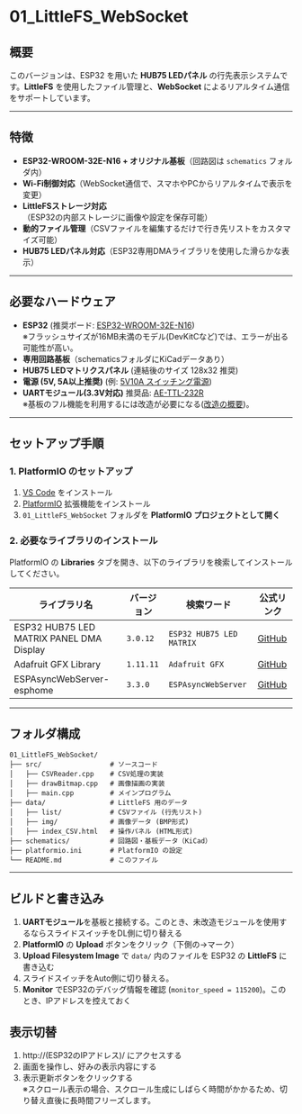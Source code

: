 # 01_LittleFS_WebSocket

## **概要**
このバージョンは、ESP32 を用いた **HUB75 LEDパネル** の行先表示システムです。**LittleFS** を使用したファイル管理と、**WebSocket** によるリアルタイム通信をサポートしています。

---

## **特徴**
- **ESP32-WROOM-32E-N16 + オリジナル基板**（回路図は `schematics` フォルダ内）
- **Wi-Fi制御対応**（WebSocket通信で、スマホやPCからリアルタイムで表示を変更）
- **LittleFSストレージ対応**（ESP32の内部ストレージに画像や設定を保存可能）
- **動的ファイル管理**（CSVファイルを編集するだけで行き先リストをカスタマイズ可能）
- **HUB75 LEDパネル対応**（ESP32専用DMAライブラリを使用した滑らかな表示）

---

## **必要なハードウェア**
- **ESP32** (推奨ボード: [ESP32-WROOM-32E-N16](https://akizukidenshi.com/catalog/g/g115675/))  
※フラッシュサイズが16MB未満のモデル(DevKitCなど)では、エラーが出る可能性が高い。
- **専用回路基板**（schematicsフォルダにKiCadデータあり）
- **HUB75 LEDマトリクスパネル** (連結後のサイズ 128x32 推奨)
- **電源 (5V, 5A以上推奨)** (例: [5V10A スイッチング電源](https://akizukidenshi.com/catalog/g/g109086/))
- **UARTモジュール(3.3V対応)** 推奨品: [AE-TTL-232R](https://akizukidenshi.com/catalog/g/g109951/)  
※基板のフル機能を利用するには改造が必要になる([改造の概要](./docs/UART_jump.md))。

---

## **セットアップ手順**

### **1. PlatformIO のセットアップ**
1. [VS Code](https://code.visualstudio.com/) をインストール
2. [PlatformIO](https://platformio.org/install/ide?install=vscode) 拡張機能をインストール
3. `01_LittleFS_WebSocket` フォルダを **PlatformIO プロジェクトとして開く**

### **2. 必要なライブラリのインストール**
PlatformIO の **Libraries** タブを開き、以下のライブラリを検索してインストールしてください。

| ライブラリ名 | バージョン | 検索ワード | 公式リンク |
|-------------|----------|-----------|------------|
| ESP32 HUB75 LED MATRIX PANEL DMA Display | `3.0.12` | `ESP32 HUB75 LED MATRIX` | [GitHub](https://github.com/mrfaptastic/ESP32-HUB75-MatrixPanel-I2S-DMA) |
| Adafruit GFX Library | `1.11.11` | `Adafruit GFX` | [GitHub](https://github.com/adafruit/Adafruit-GFX-Library) |
| ESPAsyncWebServer-esphome | `3.3.0` | `ESPAsyncWebServer` | [GitHub](https://github.com/esphome/ESPAsyncWebServer) |

---

## **フォルダ構成**
```
01_LittleFS_WebSocket/
├── src/                 # ソースコード
│   ├── CSVReader.cpp    # CSV処理の実装
│   ├── drawBitmap.cpp   # 画像描画の実装
│   ├── main.cpp         # メインプログラム
├── data/                # LittleFS 用のデータ
│   ├── list/            # CSVファイル (行先リスト)
│   ├── img/             # 画像データ (BMP形式)
│   ├── index_CSV.html   # 操作パネル (HTML形式)
├── schematics/          # 回路図・基板データ（KiCad）
├── platformio.ini       # PlatformIO の設定
└── README.md            # このファイル
```

---

## **ビルドと書き込み**
1. **UARTモジュール**を基板と接続する。このとき、未改造モジュールを使用するならスライドスイッチをDL側に切り替える
2. **PlatformIO** の **Upload** ボタンをクリック（下側の→マーク）
3. **Upload Filesystem Image** で `data/` 内のファイルを ESP32 の **LittleFS** に書き込む
4. スライドスイッチをAuto側に切り替える。
5. **Monitor** でESP32のデバッグ情報を確認 (`monitor_speed = 115200`)。このとき、IPアドレスを控えておく

## **表示切替**
1. http://(ESP32のIPアドレス)/ にアクセスする
2. 画面を操作し、好みの表示内容にする
3. 表示更新ボタンをクリックする  
※スクロール表示の場合、スクロール生成にしばらく時間がかかるため、切り替え直後に長時間フリーズします。
